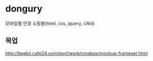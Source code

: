 # dongury
모바일웹 안경 쇼핑몰(html, css, jquery, UIkit)

## 목업
http://beebii.cafe24.com/port/work/cinebox/mockup-frameset.html
